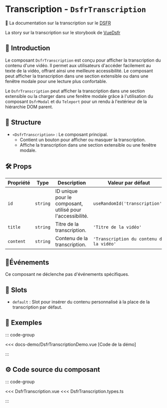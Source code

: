 # Transcription - `DsfrTranscription`

🏅 La documentation sur la transcription sur le [DSFR](https://www.systeme-de-design.gouv.fr/version-courante/fr/composants/transcription)

<VIcon name="vi-file-type-storybook" /> La story sur la transcription sur le storybook de [VueDsfr](https://storybook.vue-ds.fr/?path=/docs/composants-dsfrtranscription--docs)

## 🌟 Introduction

Le composant `DsfrTranscription` est conçu pour afficher la transcription du contenu d'une vidéo. Il permet aux utilisateurs d'accéder facilement au texte de la vidéo, offrant ainsi une meilleure accessibilité. Le composant peut afficher la transcription dans une section extensible ou dans une fenêtre modale pour une lecture plus confortable.

Le `DsfrTranscription` peut afficher la transcription dans une section extensible ou la charger dans une fenêtre modale grâce à l'utilisation du composant `DsfrModal` et du `Teleport` pour un rendu à l'extérieur de la hiérarchie DOM parent.

## 📐 Structure

- `<DsfrTranscription>` : Le composant principal.
  - Contient un bouton pour afficher ou masquer la transcription.
  - Affiche la transcription dans une section extensible ou une fenêtre modale.

## 🛠️ Props

| Propriété | Type     | Description                                                | Valeur par défaut                   |
|-----------|----------|------------------------------------------------------------|-------------------------------------|
| `id`      | `string` | ID unique pour le composant, utilisé pour l'accessibilité. | `useRandomId('transcription')`      |
| `title`   | `string` | Titre de la transcription.                                  | `'Titre de la vidéo'`               |
| `content` | `string` | Contenu de la transcription.                                | `'Transcription du contenu de la vidéo'` |

## 📡Événements

Ce composant ne déclenche pas d'événements spécifiques.

## 🧩 Slots

- `default` : Slot pour insérer du contenu personnalisé à la place de la transcription par défaut.

## 📝 Exemples

::: code-group

<Story data-title="Démo" min-h="400px">
  <DsfrTranscriptionDemo />
</Story>

<<< docs-demo/DsfrTranscriptionDemo.vue [Code de la démo]

:::

## ⚙️ Code source du composant

::: code-group

<<< DsfrTranscription.vue
<<< DsfrTranscription.types.ts

:::

<script setup lang="ts">
import DsfrTranscriptionDemo from './docs-demo/DsfrTranscriptionDemo.vue'
</script>
